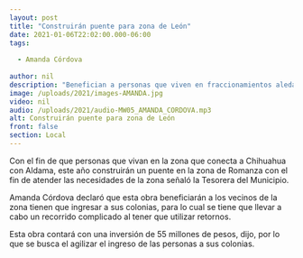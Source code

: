 ```yaml
---
layout: post
title: "Construirán puente para zona de León"
date: 2021-01-06T22:02:00.000-06:00
tags:
  
  - Amanda Córdova
  
author: nil
description: "Benefician a personas que viven en fraccionamientos aledaños a Romanza."
image: /uploads/2021/images-AMANDA.jpg
video: nil
audio: /uploads/2021/audio-MW05_AMANDA_CORDOVA.mp3
alt: Construirán puente para zona de León
front: false
section: Local
---
```


Con el fin de que personas que vivan en la zona que conecta a Chihuahua con Aldama, este año construirán un puente en la zona de Romanza con el fin de atender las necesidades de la zona señaló la Tesorera del Municipio.

Amanda Córdova declaró que esta obra beneficiarán a los vecinos de la zona tienen que ingresar a sus colonias, para lo cual se tiene que llevar a cabo un recorrido complicado al tener que utilizar retornos.

Esta obra contará con una inversión de 55 millones de pesos, dijo, por lo que se busca el agilizar el ingreso de las personas a sus colonias.
